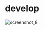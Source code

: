 # develop
![screenshot_8](https://user-images.githubusercontent.com/17237705/28381297-0988f42e-6cc3-11e7-97c6-bb98a4bb74cc.png)
